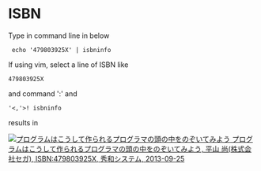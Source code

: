 # ISBN

Type in command line in below

     echo '479803925X' | isbninfo 

If using vim,
select a line of ISBN like

    479803925X

and command ':' and

    '<,'>! isbninfo

results in

[ ![プログラムはこうして作られるプログラマの頭の中をのぞいてみよう](http://ecx.images-amazon.com/images/I/41td-P03xmL._SL75_.jpg)
  プログラムはこうして作られるプログラマの頭の中をのぞいてみよう,
  平山 尚(株式会社セガ),
  ISBN:479803925X,
  秀和システム,
  2013-09-25
](http://www.amazon.co.jp/%E3%83%97%E3%83%AD%E3%82%B0%E3%83%A9%E3%83%A0%E3%81%AF%E3%81%93%E3%81%86%E3%81%97%E3%81%A6%E4%BD%9C%E3%82%89%E3%82%8C%E3%82%8B%E3%83%97%E3%83%AD%E3%82%B0%E3%83%A9%E3%83%9E%E3%81%AE%E9%A0%AD%E3%81%AE%E4%B8%AD%E3%82%92%E3%81%AE%E3%81%9E%E3%81%84%E3%81%A6%E3%81%BF%E3%82%88%E3%81%86-%E5%B9%B3%E5%B1%B1-%E5%B0%9A-%E6%A0%AA%E5%BC%8F%E4%BC%9A%E7%A4%BE%E3%82%BB%E3%82%AC/dp/479803925X%3FSubscriptionId%3DAKIAIRDYXYLFLVKUASUQ%26tag%3Dippei94da-22%26linkCode%3Dxm2%26camp%3D2025%26creative%3D165953%26creativeASIN%3D479803925X)

